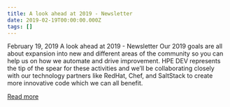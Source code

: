 ```yaml
---
title: A look ahead at 2019 - Newsletter
date: 2019-02-19T00:00:00.000Z
tags: []
---
```


February 19, 2019
A look ahead at 2019 - Newsletter
Our 2019 goals are all about expansion into new and different areas of the community so you can help us on how we automate and drive improvement. HPE DEV represents the tip of the spear for these activities and we’ll be collaborating closely with our technology partners like RedHat, Chef, and SaltStack to create more innovative code which we can all benefit.

[Read more](https://developer.hpe.com/newsletter/feb-2019/)